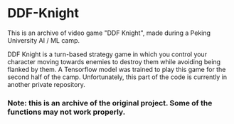 # DDF-Knight

This is an archive of video game "DDF Knight", made during a Peking University AI / ML camp.

DDF Knight is a turn-based strategy game in which you control your character moving towards enemies to destroy them while avoiding being flanked by them. A Tensorflow model was trained to play this game for the second half of the camp. Unfortunately, this part of the code is currently in another private repository.

### Note: this is an archive of the original project. Some of the functions may not work properly.
